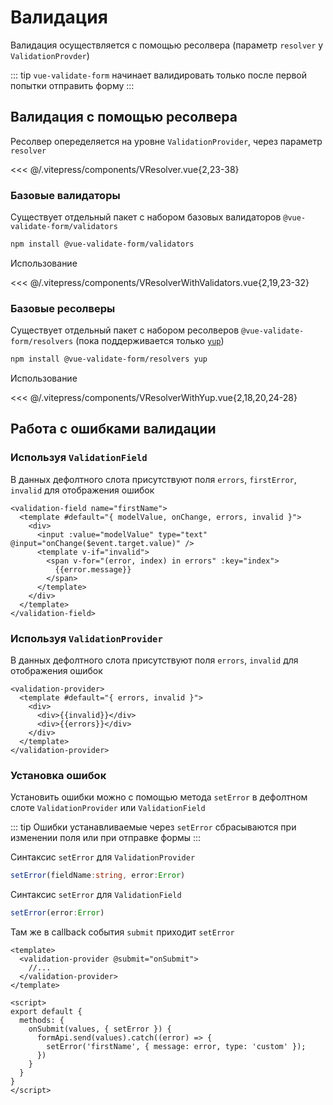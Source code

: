 # Валидация

Валидация осуществляется с помощью ресолвера (параметр `resolver` у `ValidationProvder`)

::: tip
`vue-validate-form` начинает валидировать только после первой попытки отправить форму
:::

## Валидация с помощью ресолвера

Ресолвер опеределяется на уровне `ValidationProvider`, через параметр `resolver`

<<< @/.vitepress/components/VResolver.vue{2,23-38}

### Базовые валидаторы

Существует отдельный пакет с набором базовых валидаторов `@vue-validate-form/validators`

```bash
npm install @vue-validate-form/validators
```

Использование

<<< @/.vitepress/components/VResolverWithValidators.vue{2,19,23-32}

### Базовые ресолверы

Существует отдельный пакет с набором ресолверов `@vue-validate-form/resolvers` (пока поддерживается только [`yup`](https://github.com/jquense/yup))

```bash
npm install @vue-validate-form/resolvers yup
```

Использование

<<< @/.vitepress/components/VResolverWithYup.vue{2,18,20,24-28}

## Работа с ошибками валидации

### Используя `ValidationField`

В данных дефолтного слота присутствуют поля `errors`, `firstError`, `invalid` для отображения ошибок

```vue{2,5-9}
<validation-field name="firstName">
  <template #default="{ modelValue, onChange, errors, invalid }">
    <div>
      <input :value="modelValue" type="text" @input="onChange($event.target.value)" />
      <template v-if="invalid">
        <span v-for="(error, index) in errors" :key="index">
          {{error.message}}
        </span>
      </template>
    </div>
  </template>
</validation-field>
```

### Используя `ValidationProvider`

В данных дефолтного слота присутствуют поля `errors`, `invalid` для отображения ошибок

```vue{2,4,5}
<validation-provider>
  <template #default="{ errors, invalid }">
    <div>
      <div>{{invalid}}</div>
      <div>{{errors}}</div>
    </div>
  </template>
</validation-provider>
```

### Установка ошибок

Установить ошибки можно с помощью метода `setError` в дефолтном слоте `ValidationProvider` или `ValidationField`

::: tip
Ошибки устанавливаемые через `setError` сбрасываются при изменении поля или при отправке формы
:::

Синтаксис `setError` для `ValidationProvider`

```ts
setError(fieldName:string, error:Error)
```

Синтаксис `setError` для `ValidationField`

```ts
setError(error:Error)
```

Там же в callback события `submit` приходит `setError`

```vue{2,10,12}
<template>
  <validation-provider @submit="onSubmit">
    //...
  </validation-provider>
</template>

<script>
export default {
  methods: {
    onSubmit(values, { setError }) {
      formApi.send(values).catch((error) => {
        setError('firstName', { message: error, type: 'custom' });
      })
    }
  }
}
</script>
```
